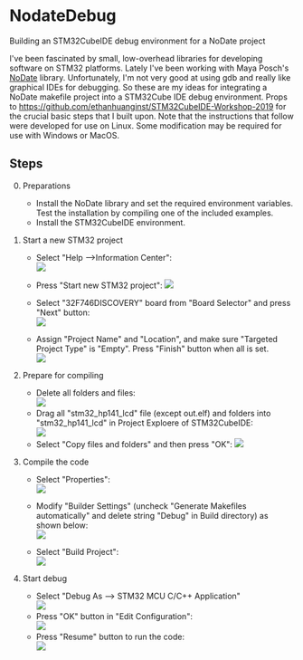# NodateDebug
Building an STM32CubeIDE debug environment for a NoDate project

I've been fascinated by small, low-overhead libraries for developing software on STM32 platforms.  Lately I've been working with Maya Posch's [NoDate](https://github.com/MayaPosch/Nodate) library.  Unfortunately, I'm not very good at using gdb and really like graphical IDEs for debugging.  So these are my ideas for integrating a NoDate makefile project into a STM32Cube IDE debug environment.  Props to https://github.com/ethanhuanginst/STM32CubeIDE-Workshop-2019 for the crucial basic steps that I built upon.  Note that the instructions that follow were developed for use on Linux.  Some modification may be required for use with Windows or MacOS.

## Steps

0. Preparations
   * Install the NoDate library and set the required environment variables.  Test the installation by compiling one of the included examples.
   * Install the STM32CubeIDE environment.

1. Start a new STM32 project
   
   * Select "Help -->Information Center":  
     ![](images/stm32_hp141_lcd-start-new-project-0.png)
   
     
   
   * Press "Start new STM32 project":
     ![](images/stm32_hp141_lcd-start-new-project-1.png)
   * Select "32F746DISCOVERY" board from "Board Selector" and press "Next" button:  
     ![](images/stm32_hp141_lcd-start-new-project-2.png)
   * Assign "Project Name" and "Location", and make sure "Targeted Project Type" is "Empty". Press "Finish" button when all is set.  
     ![](images/stm32_hp141_lcd-start-new-project-3.png)
   
5. Prepare for compiling   
   * Delete all folders and files:  
![](images/stm32_hp141_lcd-start-new-project-5.png)
   * Drag all "stm32_hp141_lcd" file (except out.elf) and folders into "stm32_hp141_lcd" in Project Exploere of STM32CubeIDE:  
     ![](images/stm32_hp141_lcd-start-new-project-6.png)
   * Select "Copy files and folders" and then press "OK":
![](images/stm32_hp141_lcd-start-new-project-7.png)
   
8. Compile the code
   
   * Select "Properties":  
![](images/stm32_hp141_lcd-start-new-project-9.png)
   
   * Modify "Builder Settings" (uncheck "Generate Makefiles automatically" and delete string "Debug" in Build directory) as shown below:  
![](images/stm32_hp141_lcd-start-new-project-10.png)
     
   * Select "Build Project":  
![](images/stm32_hp141_lcd-start-new-project-8.png)
     
     

11. Start debug

    * Select "Debug As --> STM32 MCU C/C++ Application"  
    ![](images/stm32_hp141_lcd-start-new-project-11.png)
    * Press "OK" button in "Edit Configuration":  
    ![](images/stm32_hp141_lcd-start-new-project-13.png)
    * Press "Resume" button to run the code:  
    ![](images/stm32_hp141_lcd-start-new-project-12.png)

